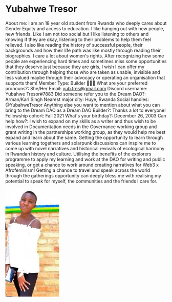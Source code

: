# Yubahwe Tresor

About me: I am an 18 year old student from Rwanda who deeply cares about Gender Equity and access to education. I like hanging out with new people, new friends. Like I am not too social but I like listening to others and knowing if they are okay, listening to their problems to help them feel relieved. I also like reading the history of successful people, their backgrounds and how their life path was like mostly through reading their biographies. I care a lot about women's rights. After recognizing how some people are experiencing hard times and sometimes miss some opportunities that they deserve just because they are girls, I wish I can offer my contribution through helping those who are taken as unable, invisible and less valued maybe through their advocacy or operating an organisation that supports them!
Member Type: Builder 👷🏾‍♀️
What are your preferred pronouns?: She/Her
Email: yub.tres@gmail.com
Discord username: Yubahwe Tresor#7883
Did someone refer you to the Dream DAO?: Arman/Karl Singh
Nearest major city: Huye, Rwanda
Social handles: @YubahweTresor
Anything else you want to mention about what you can bring to the Dream DAO as a Dream DAO Builder?: Thanks a lot to everyone!
Fellowship cohort: Fall 2021
What's your birthday?: December 26, 2003
Can help how?: I wish to expand on my skills as a writer and thus wish to be involved in Documentation needs in the Governance working group and grant writing in the partnerships working group, as they would help me best expand and learn about the same.
Getting the opportunity to learn through various learning togethers and solarpunk discussions can inspire me to come up with novel narratives and historical revivals of ecological harmony in Rwandan history and culture.
Utilising the benefits of the explorers programme to apply my learning and work at the DAO for writing and public speaking, or get a chance to work around creating narratives for Web3 x Afrofeminism!
Getting a chance to travel and speak across the world through the gatherings opportunity can deeply bless me with realising my potential to speak for myself, the communities and the friends I care for.

![ghhh.png](Yubahwe%20Tresor%20e4ee2bf0ee404b708e30a6ca1609825b/ghhh.png)